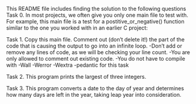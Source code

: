 This README file includes finding the solution to the following questions
Task 0. In most projects, we often give you only one main file to test with. 
For example, this main file is a test for a postitive_or_negative() function similar to the one you worked with in an earlier C project:

Task 1. Copy this main file. Comment out (don’t delete it!) the part of the code that is causing the output to go into an infinite loop.
-Don’t add or remove any lines of code, as we will be checking your line count. 
-You are only allowed to comment out existing code.
-You do not have to compile with -Wall -Werror -Wextra -pedantic for this task

Task 2. This program prints the largest of three integers.

Task 3. This program converts a date to the day of year and determines how many days are left in the year, taking leap year into consideration.
